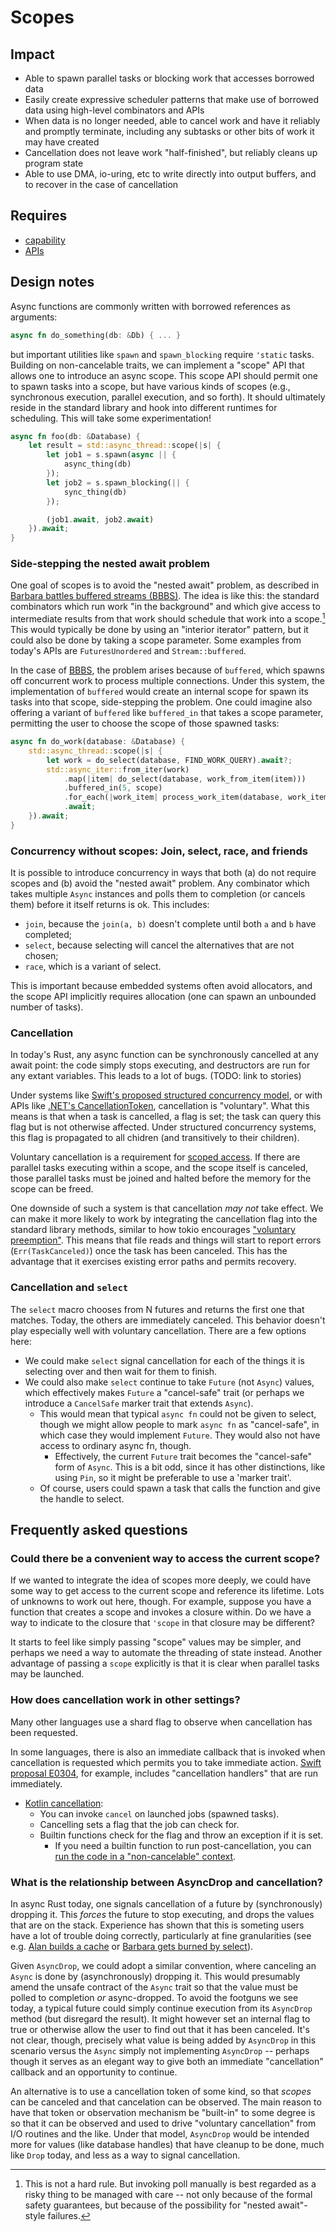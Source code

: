 # Scopes

## Impact

* Able to spawn parallel tasks or blocking work that accesses borrowed data
* Easily create expressive scheduler patterns that make use of borrowed data using high-level combinators and APIs
* When data is no longer needed, able to cancel work and have it reliably and promptly terminate, including any subtasks or other bits of work it may have created
* Cancellation does not leave work "half-finished", but reliably cleans up program state
* Able to use DMA, io-uring, etc to write directly into output buffers, and to recover in the case of cancellation

## Requires

* [capability](./scopes/capability.md)
* [APIs](./scopes/api.md)

## Design notes

Async functions are commonly written with borrowed references as arguments:

```rust
async fn do_something(db: &Db) { ... }
```

but important utilities like `spawn` and `spawn_blocking` require `'static` tasks. Building on non-cancelable traits, we can implement a "scope" API that allows one to introduce an async scope. This scope API should permit one to spawn tasks into a scope, but have various kinds of scopes (e.g., synchronous execution, parallel execution, and so forth). It should ultimately reside in the standard library and hook into different runtimes for scheduling. This will take some experimentation!

```rust
async fn foo(db: &Database) {
    let result = std::async_thread::scope(|s| {
        let job1 = s.spawn(async || {
            async_thing(db)
        });
        let job2 = s.spawn_blocking(|| {
            sync_thing(db)
        });

        (job1.await, job2.await)
    }).await;
}
```

### Side-stepping the nested await problem

One goal of scopes is to avoid the "nested await" problem, as described in [Barbara battles buffered streams (BBBS)][bbbs]. The idea is like this: the standard combinators which run work "in the background" and which give access to intermediate results from that work should schedule that work into a scope.[^hard] This would typically be done by using an "interior iterator" pattern, but it could also be done by taking a scope parameter. Some examples from today's APIs are `FuturesUnordered` and `Stream::buffered`.

[^hard]: This is not a hard rule. But invoking poll manually is best regarded as a risky thing to be managed with care -- not only because of the formal safety guarantees, but because of the possibility for "nested await"-style failures.

[bbbs]: https://rust-lang.github.io/wg-async-foundations/vision/status_quo/barbara_battles_buffered_streams.html
[`buffered`]: https://docs.rs/futures/0.3.15/futures/prelude/stream/trait.StreamExt.html#method.buffered

In the case of [BBBS], the problem arises because of `buffered`, which spawns off concurrent work to process multiple connections. Under this system, the implementation of `buffered` would create an internal scope for spawn its tasks into that scope, side-stepping the problem. One could imagine also offering a variant of `buffered` like `buffered_in` that takes a scope parameter, permitting the user to choose the scope of those spawned tasks:

```rust
async fn do_work(database: &Database) {
    std::async_thread::scope(|s| {
        let work = do_select(database, FIND_WORK_QUERY).await?;
        std::async_iter::from_iter(work)
            .map(|item| do_select(database, work_from_item(item)))
            .buffered_in(5, scope)
            .for_each(|work_item| process_work_item(database, work_item))
            .await;
    }).await;
}
```

### Concurrency without scopes: Join, select, race, and friends

It is possible to introduce concurrency in ways that both (a) do not require scopes and (b) avoid the "nested await" problem. Any combinator which takes multiple `Async` instances and polls them to completion (or cancels them) before it itself returns is ok. This includes:

- `join`, because the `join(a, b)` doesn't complete until both `a` and `b` have completed;
- `select`, because selecting will cancel the alternatives that are not chosen;
- `race`, which is a variant of select.

This is important because embedded systems often avoid allocators, and the scope API implicitly requires allocation (one can spawn an unbounded number of tasks).

### Cancellation

In today's Rust, any async function can be synchronously cancelled at any await point: the code simply stops executing, and destructors are run for any extant variables. This leads to a lot of bugs. (TODO: link to stories)

Under systems like [Swift's proposed structured concurrency model](https://github.com/apple/swift-evolution/blob/main/proposals/0304-structured-concurrency.md), or with APIs like [.NET's CancellationToken](https://docs.microsoft.com/en-us/dotnet/api/system.threading.cancellationtoken?view=net-5.0), cancellation is "voluntary". What this means is that when a task is cancelled, a flag is set; the task can query this flag but is not otherwise affected. Under structured concurrency systems, this flag is propagated to all chidren (and transitively to their children).

[preemption]: https://tokio.rs/blog/2020-04-preemption

Voluntary cancellation is a requirement for [scoped access](./scoped.md). If there are parallel tasks executing within a scope, and the scope itself is canceled, those parallel tasks must be joined and halted before the memory for the scope can be freed.

One downside of such a system is that cancellation _may not_ take effect. We can make it more likely to work by integrating the cancellation flag into the standard library methods, similar to how tokio encourages ["voluntary preemption"][preemption]. This means that file reads and things will start to report errors (`Err(TaskCanceled)`) once the task has been canceled. This has the advantage that it exercises existing error paths and permits recovery.

### Cancellation and `select`

The `select` macro chooses from N futures and returns the first one that matches. Today, the others are immediately canceled. This behavior doesn't play especially well with voluntary cancellation. There are a few options here:

- We could make `select` signal cancellation for each of the things it is selecting over and then wait for them to finish.
- We could also make `select` continue to take `Future` (not `Async`) values, which effectively makes `Future` a "cancel-safe" trait (or perhaps we introduce a `CancelSafe` marker trait that extends `Async`).
  - This would mean that typical `async fn` could not be given to select, though we might allow people to mark `async fn` as "cancel-safe", in which case they would implement `Future`. They would also not have access to ordinary async fn, though.
    - Effectively, the current `Future` trait becomes the "cancel-safe" form of `Async`. This is a bit odd, since it has other distinctions, like using `Pin`, so it might be preferable to use a 'marker trait'.
  - Of course, users could spawn a task that calls the function and give the handle to select.

## Frequently asked questions

### Could there be a convenient way to access the current scope?

If we wanted to integrate the idea of scopes more deeply, we could have some way to get access to the current scope and reference its lifetime. Lots of unknowns to work out here, though. For example, suppose you have a function that creates a scope and invokes a closure within. Do we have a way to indicate to the closure that `'scope` in that closure may be different?

It starts to feel like simply passing "scope" values may be simpler, and perhaps we need a way to automate the threading of state instead. Another advantage of passing a `scope` explicitly is that it is clear when parallel tasks may be launched.

### How does cancellation work in other settings?

Many other languages use a shard flag to observe when cancellation has been requested. 

In some languages, there is also an immediate callback that is invoked when cancellation is requested which permits you to take immediate action. [Swift proposal E0304](https://github.com/apple/swift-evolution/blob/main/proposals/0304-structured-concurrency.md#cancellation-handlers), for example, includes "cancellation handlers" that are run immediately.

* [Kotlin cancellation](https://kotlinlang.org/docs/cancellation-and-timeouts.html):
    * You can invoke `cancel` on launched jobs (spawned tasks).
    * Cancelling sets a flag that the job can check for.
    * Builtin functions check for the flag and throw an exception if it is set.
        * If you need a builtin function to run post-cancellation, you can [run the code in a "non-cancelable" context](https://kotlinlang.org/docs/cancellation-and-timeouts.html#run-non-cancellable-block).

### What is the relationship between AsyncDrop and cancellation?

In async Rust today, one signals cancellation of a future by (synchronously) dropping it. This _forces_ the future to stop executing, and drops the values that are on the stack. Experience has shown that this is someting users have a lot of trouble doing correctly, particularly at fine granularities (see e.g. [Alan builds a cache](../submitted_stories/status_quo/alan_builds_a_cache.md) or [Barbara gets burned by select](../submitted_stories/status_quo/barbara_gets_burned_by_select.md)).

Given `AsyncDrop`, we could adopt a similar convention, where canceling an `Async` is done by (asynchronously) dropping it. This would presumably amend the unsafe contract of the `Async` trait so that the value must be polled to completion _or_ async-dropped. To avoid the footguns we see today, a typical future could simply continue execution from its `AsyncDrop` method (but disregard the result). It might however set an internal flag to true or otherwise allow the user to find out that it has been canceled. It's not clear, though, precisely what value is being added by `AsyncDrop` in this scenario versus the `Async` simply not implementing `AsyncDrop` -- perhaps though it serves as an elegant way to give both an immediate "cancellation" callback and an opportunity to continue.

An alternative is to use a cancellation token of some kind, so that _scopes_ can be canceled and that cancelation can be observed. The main reason to have that token or observation mechanism be "built-in" to some degree is so that it can be observed and used to drive "voluntary cancellation" from I/O routines and the like. Under that model, `AsyncDrop` would be intended more for values (like database handles) that have cleanup to be done, much like `Drop` today, and less as a way to signal cancellation.
